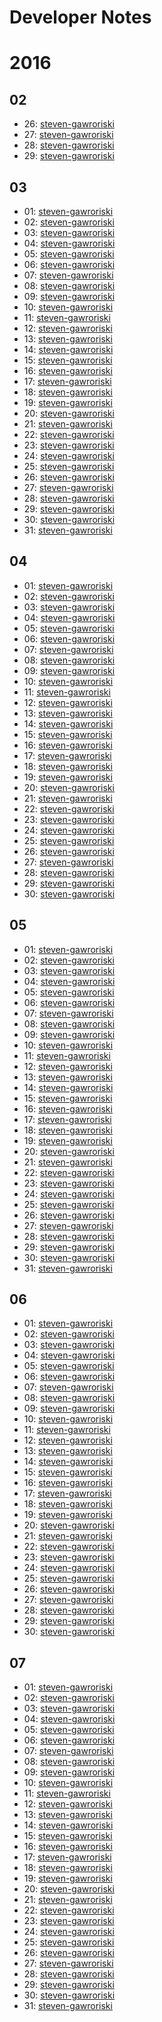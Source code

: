 # Developer Notes

# 2016

## 02

 * 26: 
   [steven-gawroriski](steven-gawroriski/2016/02/26.mkd)
 * 27: 
   [steven-gawroriski](steven-gawroriski/2016/02/27.mkd)
 * 28: 
   [steven-gawroriski](steven-gawroriski/2016/02/28.mkd)
 * 29: 
   [steven-gawroriski](steven-gawroriski/2016/02/29.mkd)

## 03

 * 01: 
   [steven-gawroriski](steven-gawroriski/2016/03/01.mkd)
 * 02: 
   [steven-gawroriski](steven-gawroriski/2016/03/02.mkd)
 * 03: 
   [steven-gawroriski](steven-gawroriski/2016/03/03.mkd)
 * 04: 
   [steven-gawroriski](steven-gawroriski/2016/03/04.mkd)
 * 05: 
   [steven-gawroriski](steven-gawroriski/2016/03/05.mkd)
 * 06: 
   [steven-gawroriski](steven-gawroriski/2016/03/06.mkd)
 * 07: 
   [steven-gawroriski](steven-gawroriski/2016/03/07.mkd)
 * 08: 
   [steven-gawroriski](steven-gawroriski/2016/03/08.mkd)
 * 09: 
   [steven-gawroriski](steven-gawroriski/2016/03/09.mkd)
 * 10: 
   [steven-gawroriski](steven-gawroriski/2016/03/10.mkd)
 * 11: 
   [steven-gawroriski](steven-gawroriski/2016/03/11.mkd)
 * 12: 
   [steven-gawroriski](steven-gawroriski/2016/03/12.mkd)
 * 13: 
   [steven-gawroriski](steven-gawroriski/2016/03/13.mkd)
 * 14: 
   [steven-gawroriski](steven-gawroriski/2016/03/14.mkd)
 * 15: 
   [steven-gawroriski](steven-gawroriski/2016/03/15.mkd)
 * 16: 
   [steven-gawroriski](steven-gawroriski/2016/03/16.mkd)
 * 17: 
   [steven-gawroriski](steven-gawroriski/2016/03/17.mkd)
 * 18: 
   [steven-gawroriski](steven-gawroriski/2016/03/18.mkd)
 * 19: 
   [steven-gawroriski](steven-gawroriski/2016/03/19.mkd)
 * 20: 
   [steven-gawroriski](steven-gawroriski/2016/03/20.mkd)
 * 21: 
   [steven-gawroriski](steven-gawroriski/2016/03/21.mkd)
 * 22: 
   [steven-gawroriski](steven-gawroriski/2016/03/22.mkd)
 * 23: 
   [steven-gawroriski](steven-gawroriski/2016/03/23.mkd)
 * 24: 
   [steven-gawroriski](steven-gawroriski/2016/03/24.mkd)
 * 25: 
   [steven-gawroriski](steven-gawroriski/2016/03/25.mkd)
 * 26: 
   [steven-gawroriski](steven-gawroriski/2016/03/26.mkd)
 * 27: 
   [steven-gawroriski](steven-gawroriski/2016/03/27.mkd)
 * 28: 
   [steven-gawroriski](steven-gawroriski/2016/03/28.mkd)
 * 29: 
   [steven-gawroriski](steven-gawroriski/2016/03/29.mkd)
 * 30: 
   [steven-gawroriski](steven-gawroriski/2016/03/30.mkd)
 * 31: 
   [steven-gawroriski](steven-gawroriski/2016/03/31.mkd)

## 04

 * 01: 
   [steven-gawroriski](steven-gawroriski/2016/04/01.mkd)
 * 02: 
   [steven-gawroriski](steven-gawroriski/2016/04/02.mkd)
 * 03: 
   [steven-gawroriski](steven-gawroriski/2016/04/03.mkd)
 * 04: 
   [steven-gawroriski](steven-gawroriski/2016/04/04.mkd)
 * 05: 
   [steven-gawroriski](steven-gawroriski/2016/04/05.mkd)
 * 06: 
   [steven-gawroriski](steven-gawroriski/2016/04/06.mkd)
 * 07: 
   [steven-gawroriski](steven-gawroriski/2016/04/07.mkd)
 * 08: 
   [steven-gawroriski](steven-gawroriski/2016/04/08.mkd)
 * 09: 
   [steven-gawroriski](steven-gawroriski/2016/04/09.mkd)
 * 10: 
   [steven-gawroriski](steven-gawroriski/2016/04/10.mkd)
 * 11: 
   [steven-gawroriski](steven-gawroriski/2016/04/11.mkd)
 * 12: 
   [steven-gawroriski](steven-gawroriski/2016/04/12.mkd)
 * 13: 
   [steven-gawroriski](steven-gawroriski/2016/04/13.mkd)
 * 14: 
   [steven-gawroriski](steven-gawroriski/2016/04/14.mkd)
 * 15: 
   [steven-gawroriski](steven-gawroriski/2016/04/15.mkd)
 * 16: 
   [steven-gawroriski](steven-gawroriski/2016/04/16.mkd)
 * 17: 
   [steven-gawroriski](steven-gawroriski/2016/04/17.mkd)
 * 18: 
   [steven-gawroriski](steven-gawroriski/2016/04/18.mkd)
 * 19: 
   [steven-gawroriski](steven-gawroriski/2016/04/19.mkd)
 * 20: 
   [steven-gawroriski](steven-gawroriski/2016/04/20.mkd)
 * 21: 
   [steven-gawroriski](steven-gawroriski/2016/04/21.mkd)
 * 22: 
   [steven-gawroriski](steven-gawroriski/2016/04/22.mkd)
 * 23: 
   [steven-gawroriski](steven-gawroriski/2016/04/23.mkd)
 * 24: 
   [steven-gawroriski](steven-gawroriski/2016/04/24.mkd)
 * 25: 
   [steven-gawroriski](steven-gawroriski/2016/04/25.mkd)
 * 26: 
   [steven-gawroriski](steven-gawroriski/2016/04/26.mkd)
 * 27: 
   [steven-gawroriski](steven-gawroriski/2016/04/27.mkd)
 * 28: 
   [steven-gawroriski](steven-gawroriski/2016/04/28.mkd)
 * 29: 
   [steven-gawroriski](steven-gawroriski/2016/04/29.mkd)
 * 30: 
   [steven-gawroriski](steven-gawroriski/2016/04/30.mkd)

## 05

 * 01: 
   [steven-gawroriski](steven-gawroriski/2016/05/01.mkd)
 * 02: 
   [steven-gawroriski](steven-gawroriski/2016/05/02.mkd)
 * 03: 
   [steven-gawroriski](steven-gawroriski/2016/05/03.mkd)
 * 04: 
   [steven-gawroriski](steven-gawroriski/2016/05/04.mkd)
 * 05: 
   [steven-gawroriski](steven-gawroriski/2016/05/05.mkd)
 * 06: 
   [steven-gawroriski](steven-gawroriski/2016/05/06.mkd)
 * 07: 
   [steven-gawroriski](steven-gawroriski/2016/05/07.mkd)
 * 08: 
   [steven-gawroriski](steven-gawroriski/2016/05/08.mkd)
 * 09: 
   [steven-gawroriski](steven-gawroriski/2016/05/09.mkd)
 * 10: 
   [steven-gawroriski](steven-gawroriski/2016/05/10.mkd)
 * 11: 
   [steven-gawroriski](steven-gawroriski/2016/05/11.mkd)
 * 12: 
   [steven-gawroriski](steven-gawroriski/2016/05/12.mkd)
 * 13: 
   [steven-gawroriski](steven-gawroriski/2016/05/13.mkd)
 * 14: 
   [steven-gawroriski](steven-gawroriski/2016/05/14.mkd)
 * 15: 
   [steven-gawroriski](steven-gawroriski/2016/05/15.mkd)
 * 16: 
   [steven-gawroriski](steven-gawroriski/2016/05/16.mkd)
 * 17: 
   [steven-gawroriski](steven-gawroriski/2016/05/17.mkd)
 * 18: 
   [steven-gawroriski](steven-gawroriski/2016/05/18.mkd)
 * 19: 
   [steven-gawroriski](steven-gawroriski/2016/05/19.mkd)
 * 20: 
   [steven-gawroriski](steven-gawroriski/2016/05/20.mkd)
 * 21: 
   [steven-gawroriski](steven-gawroriski/2016/05/21.mkd)
 * 22: 
   [steven-gawroriski](steven-gawroriski/2016/05/22.mkd)
 * 23: 
   [steven-gawroriski](steven-gawroriski/2016/05/23.mkd)
 * 24: 
   [steven-gawroriski](steven-gawroriski/2016/05/24.mkd)
 * 25: 
   [steven-gawroriski](steven-gawroriski/2016/05/25.mkd)
 * 26: 
   [steven-gawroriski](steven-gawroriski/2016/05/26.mkd)
 * 27: 
   [steven-gawroriski](steven-gawroriski/2016/05/27.mkd)
 * 28: 
   [steven-gawroriski](steven-gawroriski/2016/05/28.mkd)
 * 29: 
   [steven-gawroriski](steven-gawroriski/2016/05/29.mkd)
 * 30: 
   [steven-gawroriski](steven-gawroriski/2016/05/30.mkd)
 * 31: 
   [steven-gawroriski](steven-gawroriski/2016/05/31.mkd)

## 06

 * 01: 
   [steven-gawroriski](steven-gawroriski/2016/06/01.mkd)
 * 02: 
   [steven-gawroriski](steven-gawroriski/2016/06/02.mkd)
 * 03: 
   [steven-gawroriski](steven-gawroriski/2016/06/03.mkd)
 * 04: 
   [steven-gawroriski](steven-gawroriski/2016/06/04.mkd)
 * 05: 
   [steven-gawroriski](steven-gawroriski/2016/06/05.mkd)
 * 06: 
   [steven-gawroriski](steven-gawroriski/2016/06/06.mkd)
 * 07: 
   [steven-gawroriski](steven-gawroriski/2016/06/07.mkd)
 * 08: 
   [steven-gawroriski](steven-gawroriski/2016/06/08.mkd)
 * 09: 
   [steven-gawroriski](steven-gawroriski/2016/06/09.mkd)
 * 10: 
   [steven-gawroriski](steven-gawroriski/2016/06/10.mkd)
 * 11: 
   [steven-gawroriski](steven-gawroriski/2016/06/11.mkd)
 * 12: 
   [steven-gawroriski](steven-gawroriski/2016/06/12.mkd)
 * 13: 
   [steven-gawroriski](steven-gawroriski/2016/06/13.mkd)
 * 14: 
   [steven-gawroriski](steven-gawroriski/2016/06/14.mkd)
 * 15: 
   [steven-gawroriski](steven-gawroriski/2016/06/15.mkd)
 * 16: 
   [steven-gawroriski](steven-gawroriski/2016/06/16.mkd)
 * 17: 
   [steven-gawroriski](steven-gawroriski/2016/06/17.mkd)
 * 18: 
   [steven-gawroriski](steven-gawroriski/2016/06/18.mkd)
 * 19: 
   [steven-gawroriski](steven-gawroriski/2016/06/19.mkd)
 * 20: 
   [steven-gawroriski](steven-gawroriski/2016/06/20.mkd)
 * 21: 
   [steven-gawroriski](steven-gawroriski/2016/06/21.mkd)
 * 22: 
   [steven-gawroriski](steven-gawroriski/2016/06/22.mkd)
 * 23: 
   [steven-gawroriski](steven-gawroriski/2016/06/23.mkd)
 * 24: 
   [steven-gawroriski](steven-gawroriski/2016/06/24.mkd)
 * 25: 
   [steven-gawroriski](steven-gawroriski/2016/06/25.mkd)
 * 26: 
   [steven-gawroriski](steven-gawroriski/2016/06/26.mkd)
 * 27: 
   [steven-gawroriski](steven-gawroriski/2016/06/27.mkd)
 * 28: 
   [steven-gawroriski](steven-gawroriski/2016/06/28.mkd)
 * 29: 
   [steven-gawroriski](steven-gawroriski/2016/06/29.mkd)
 * 30: 
   [steven-gawroriski](steven-gawroriski/2016/06/30.mkd)

## 07

 * 01: 
   [steven-gawroriski](steven-gawroriski/2016/07/01.mkd)
 * 02: 
   [steven-gawroriski](steven-gawroriski/2016/07/02.mkd)
 * 03: 
   [steven-gawroriski](steven-gawroriski/2016/07/03.mkd)
 * 04: 
   [steven-gawroriski](steven-gawroriski/2016/07/04.mkd)
 * 05: 
   [steven-gawroriski](steven-gawroriski/2016/07/05.mkd)
 * 06: 
   [steven-gawroriski](steven-gawroriski/2016/07/06.mkd)
 * 07: 
   [steven-gawroriski](steven-gawroriski/2016/07/07.mkd)
 * 08: 
   [steven-gawroriski](steven-gawroriski/2016/07/08.mkd)
 * 09: 
   [steven-gawroriski](steven-gawroriski/2016/07/09.mkd)
 * 10: 
   [steven-gawroriski](steven-gawroriski/2016/07/10.mkd)
 * 11: 
   [steven-gawroriski](steven-gawroriski/2016/07/11.mkd)
 * 12: 
   [steven-gawroriski](steven-gawroriski/2016/07/12.mkd)
 * 13: 
   [steven-gawroriski](steven-gawroriski/2016/07/13.mkd)
 * 14: 
   [steven-gawroriski](steven-gawroriski/2016/07/14.mkd)
 * 15: 
   [steven-gawroriski](steven-gawroriski/2016/07/15.mkd)
 * 16: 
   [steven-gawroriski](steven-gawroriski/2016/07/16.mkd)
 * 17: 
   [steven-gawroriski](steven-gawroriski/2016/07/17.mkd)
 * 18: 
   [steven-gawroriski](steven-gawroriski/2016/07/18.mkd)
 * 19: 
   [steven-gawroriski](steven-gawroriski/2016/07/19.mkd)
 * 20: 
   [steven-gawroriski](steven-gawroriski/2016/07/20.mkd)
 * 21: 
   [steven-gawroriski](steven-gawroriski/2016/07/21.mkd)
 * 22: 
   [steven-gawroriski](steven-gawroriski/2016/07/22.mkd)
 * 23: 
   [steven-gawroriski](steven-gawroriski/2016/07/23.mkd)
 * 24: 
   [steven-gawroriski](steven-gawroriski/2016/07/24.mkd)
 * 25: 
   [steven-gawroriski](steven-gawroriski/2016/07/25.mkd)
 * 26: 
   [steven-gawroriski](steven-gawroriski/2016/07/26.mkd)
 * 27: 
   [steven-gawroriski](steven-gawroriski/2016/07/27.mkd)
 * 28: 
   [steven-gawroriski](steven-gawroriski/2016/07/28.mkd)
 * 29: 
   [steven-gawroriski](steven-gawroriski/2016/07/29.mkd)
 * 30: 
   [steven-gawroriski](steven-gawroriski/2016/07/30.mkd)
 * 31: 
   [steven-gawroriski](steven-gawroriski/2016/07/31.mkd)
